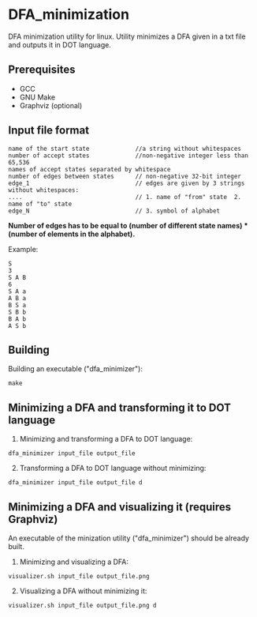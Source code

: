 # DFA_minimization
DFA minimization utility for linux. Utility minimizes a DFA given in a txt file and outputs it in DOT language.

## Prerequisites
* GCC
* GNU Make
* Graphviz (optional)

## Input file format
```
name of the start state             //a string without whitespaces
number of accept states             //non-negative integer less than 65,536
names of accept states separated by whitespace
number of edges between states      // non-negative 32-bit integer
edge_1                              // edges are given by 3 strings without whitespaces:
....                                // 1. name of "from" state  2. name of "to" state 
edge_N                              // 3. symbol of alphabet
```
    
**Number of edges has to be equal to (number of different state names) * (number of elements in the alphabet).**

Example:
```
S
3
S A B
6
S A a
A B a
B S a
S B b
B A b
A S b
```


## Building

Building an executable ("dfa_minimizer"):
```
make
```

## Minimizing a DFA and transforming it to DOT language
1. Minimizing and transforming a DFA to DOT language:
```
dfa_minimizer input_file output_file
```

2. Transforming a DFA to DOT language without minimizing:
```
dfa_minimizer input_file output_file d
```

## Minimizing a DFA and visualizing it (requires Graphviz)
An executable of the minization utility ("dfa_minimizer") should be already built.

1. Minimizing and visualizing a DFA:
``` 
visualizer.sh input_file output_file.png
```

2. Visualizing a DFA without minimizing it:
```
visualizer.sh input_file output_file.png d
```
